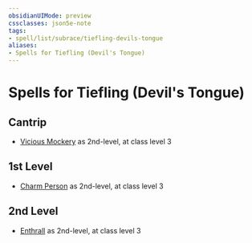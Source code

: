 ```yaml
---
obsidianUIMode: preview
cssclasses: json5e-note
tags:
- spell/list/subrace/tiefling-devils-tongue
aliases:
- Spells for Tiefling (Devil's Tongue)
---
```

# Spells for Tiefling (Devil's Tongue)

## Cantrip

- [Vicious Mockery](/3-Mechanics/CLI/spells/vicious-mockery-xphb.md "XPHB") as 2nd-level, at class level 3

## 1st Level

- [Charm Person](/3-Mechanics/CLI/spells/charm-person-xphb.md "XPHB") as 2nd-level, at class level 3

## 2nd Level

- [Enthrall](/3-Mechanics/CLI/spells/enthrall-xphb.md "XPHB") as 2nd-level, at class level 3